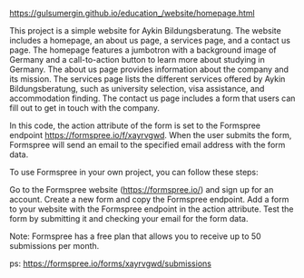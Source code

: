https://gulsumergin.github.io/education_/website/homepage.html


This project is a simple website for Aykin Bildungsberatung. The website includes a homepage, an about us page, a services page, and a contact us page.
The homepage features a jumbotron with a background image of Germany and a call-to-action button to learn more about studying in Germany. 
The about us page provides information about the company and its mission.
The services page lists the different services offered by Aykin Bildungsberatung, such as university selection, visa assistance, and accommodation finding.
The contact us page includes a form that users can fill out to get in touch with the company.

In this code, the action attribute of the form is set to the Formspree endpoint https://formspree.io/f/xayrvgwd. When the user submits the form, Formspree will send an email to the specified email address with the form data.

To use Formspree in your own project, you can follow these steps:

Go to the Formspree website (https://formspree.io/) and sign up for an account.
Create a new form and copy the Formspree endpoint.
Add a form to your website with the Formspree endpoint in the action attribute.
Test the form by submitting it and checking your email for the form data.

Note: Formspree has a free plan that allows you to receive up to 50 submissions per month. 


ps: https://formspree.io/forms/xayrvgwd/submissions
